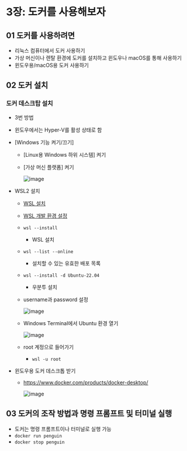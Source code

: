 # 3장: 도커를 사용해보자

## 01 도커를 사용하려면

- 리눅스 컴퓨터에서 도커 사용하기
- 가상 머신이나 렌탈 환경에 도커를 설치하고 윈도우나 macOS를 통해 사용하기
- 윈도우용/macOS용 도커 사용하기

## 02 도커 설치

### 도커 데스크탑 설치

- 3번 방법
- 윈도우에서는 Hyper-V를 활성 상태로 함
- [Windows 기능 켜기/끄기]
    - [Linux용 Windows 하위 시스템] 켜기
    - [가상 머신 플랫폼] 켜기
        
        ![image](https://github.com/sangeun99/hyundai-it-e-java-fullstack/assets/63828057/15b1a93f-3d8e-4541-a538-42229313a41e)
        
- WSL2 설치
    - [WSL 설치](https://learn.microsoft.com/ko-kr/windows/wsl/install)
    - [WSL 개발 환경 설정](https://learn.microsoft.com/ko-kr/windows/wsl/setup/environment)
    - `wsl --install`
        - WSL 설치
    - `wsl --list --online`
        - 설치할 수 있는 유효한 배포 목록
    - `wsl --install -d Ubuntu-22.04`
        - 우분투 설치
    - username과 password 설정
        
        ![image](https://github.com/sangeun99/hyundai-it-e-java-fullstack/assets/63828057/2693b5c5-fcb2-4116-abd5-da214d2b1393)
        
    - Windows Terminal에서 Ubuntu 환경 열기
        
        ![image](https://github.com/sangeun99/hyundai-it-e-java-fullstack/assets/63828057/36dea86a-5d09-490e-a201-1d3e5bf5f53e)
        
    - root 계정으로 들어가기
        - `wsl -u root`
- 윈도우용 도커 데스크톱 받기
    - https://www.docker.com/products/docker-desktop/
        
        ![image](https://github.com/sangeun99/hyundai-it-e-java-fullstack/assets/63828057/403b6e8e-1646-43c5-a606-0c3af1a9103f)
        

## 03 도커의 조작 방법과 명령 프롬프트 및 터미널 실행

- 도커는 명령 프롬프트이나 터미널로 실행 가능
- `docker run penguin`
- `docker stop penguin`